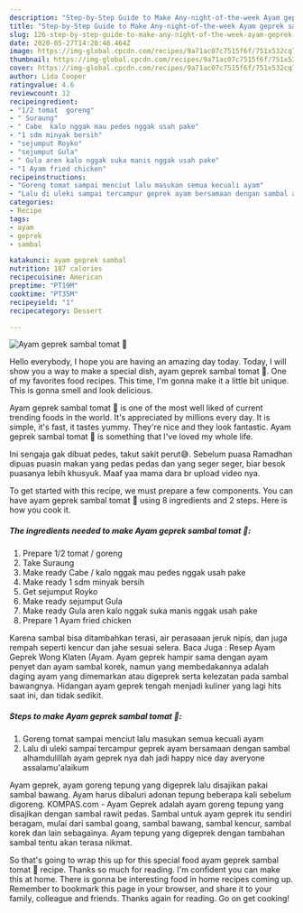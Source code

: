 ```yaml
---
description: "Step-by-Step Guide to Make Any-night-of-the-week Ayam geprek sambal tomat 🍅"
title: "Step-by-Step Guide to Make Any-night-of-the-week Ayam geprek sambal tomat 🍅"
slug: 126-step-by-step-guide-to-make-any-night-of-the-week-ayam-geprek-sambal-tomat
date: 2020-05-27T14:20:48.464Z
image: https://img-global.cpcdn.com/recipes/9a71ac07c7515f6f/751x532cq70/ayam-geprek-sambal-tomat-🍅-foto-resep-utama.jpg
thumbnail: https://img-global.cpcdn.com/recipes/9a71ac07c7515f6f/751x532cq70/ayam-geprek-sambal-tomat-🍅-foto-resep-utama.jpg
cover: https://img-global.cpcdn.com/recipes/9a71ac07c7515f6f/751x532cq70/ayam-geprek-sambal-tomat-🍅-foto-resep-utama.jpg
author: Lida Cooper
ratingvalue: 4.6
reviewcount: 12
recipeingredient:
- "1/2 tomat  goreng"
- " Suraung"
- " Cabe  kalo nggak mau pedes nggak usah pake"
- "1 sdm minyak bersih"
- "sejumput Royko"
- "sejumput Gula"
- " Gula aren kalo nggak suka manis nggak usah pake"
- "1 Ayam fried chicken"
recipeinstructions:
- "Goreng tomat sampai menciut lalu masukan semua kecuali ayam"
- "Lalu di uleki sampai tercampur geprek ayam bersamaan dengan sambal alhamdulillah ayam geprek nya dah jadi happy nice day averyone assalamu&#39;alaikum"
categories:
- Recipe
tags:
- ayam
- geprek
- sambal

katakunci: ayam geprek sambal 
nutrition: 187 calories
recipecuisine: American
preptime: "PT19M"
cooktime: "PT35M"
recipeyield: "1"
recipecategory: Dessert

---
```



![Ayam geprek sambal tomat 🍅](https://img-global.cpcdn.com/recipes/9a71ac07c7515f6f/751x532cq70/ayam-geprek-sambal-tomat-🍅-foto-resep-utama.jpg)

Hello everybody, I hope you are having an amazing day today. Today, I will show you a way to make a special dish, ayam geprek sambal tomat 🍅. One of my favorites food recipes. This time, I'm gonna make it a little bit unique. This is gonna smell and look delicious.

Ayam geprek sambal tomat 🍅 is one of the most well liked of current trending foods in the world. It's appreciated by millions every day. It is simple, it's fast, it tastes yummy. They're nice and they look fantastic. Ayam geprek sambal tomat 🍅 is something that I've loved my whole life.

Ini sengaja gak dibuat pedes, takut sakit perut😅. Sebelum puasa Ramadhan dipuas puasin makan yang pedas pedas dan yang seger seger, biar besok puasanya lebih khusyuk. Maaf yaa mama dara br upload video nya.


To get started with this recipe, we must prepare a few components. You can have ayam geprek sambal tomat 🍅 using 8 ingredients and 2 steps. Here is how you cook it.

<!--inarticleads1-->

##### The ingredients needed to make Ayam geprek sambal tomat 🍅:

1. Prepare 1/2 tomat / goreng
1. Take  Suraung
1. Make ready  Cabe / kalo nggak mau pedes nggak usah pake
1. Make ready 1 sdm minyak bersih
1. Get sejumput Royko
1. Make ready sejumput Gula
1. Make ready  Gula aren kalo nggak suka manis nggak usah pake
1. Prepare 1 Ayam fried chicken


Karena sambal bisa ditambahkan terasi, air perasaaan jeruk nipis, dan juga rempah seperti kencur dan jahe sesuai selera. Baca Juga : Resep Ayam Geprek Wong Klaten (Ayam. Ayam geprek hampir sama dengan ayam penyet dan ayam sambal korek, namun yang membedakannya adalah daging ayam yang dimemarkan atau digeprek serta kelezatan pada sambal bawangnya. Hidangan ayam geprek tengah menjadi kuliner yang lagi hits saat ini, dan tidak sedikit. 

<!--inarticleads2-->

##### Steps to make Ayam geprek sambal tomat 🍅:

1. Goreng tomat sampai menciut lalu masukan semua kecuali ayam
1. Lalu di uleki sampai tercampur geprek ayam bersamaan dengan sambal alhamdulillah ayam geprek nya dah jadi happy nice day averyone assalamu&#39;alaikum


Ayam geprek, ayam goreng tepung yang digeprek lalu disajikan pakai sambal bawang. Ayam harus dibaluri adonan tepung beberapa kali sebelum digoreng. KOMPAS.com - Ayam Geprek adalah ayam goreng tepung yang disajikan dengan sambal rawit pedas. Sambal untuk ayam geprek itu sendiri beragam, mulai dari sambal goang, sambal bawang, sambal kencur, sambal korek dan lain sebagainya. Ayam tepung yang digeprek dengan tambahan sambal tentu akan terasa nikmat. 

So that's going to wrap this up for this special food ayam geprek sambal tomat 🍅 recipe. Thanks so much for reading. I'm confident you can make this at home. There is gonna be interesting food in home recipes coming up. Remember to bookmark this page in your browser, and share it to your family, colleague and friends. Thanks again for reading. Go on get cooking!
